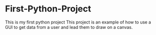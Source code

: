 # First-Python-Project
This is my first python project
This project is an example of how to use a GUI to get data from a user and lead them to draw on a canvas.
